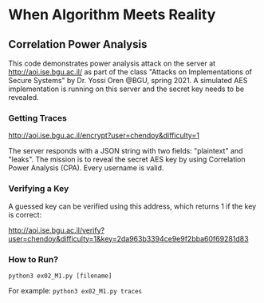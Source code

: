 # When Algorithm Meets Reality

## Correlation Power Analysis

This code demonstrates power analysis attack on the server at http://aoi.ise.bgu.ac.il/ as part of the class "Attacks on Implementations of Secure Systems" by Dr. Yossi Oren @BGU, spring 2021. A simulated AES implementation is running on this server and the secret key needs to be revealed.

### Getting Traces

http://aoi.ise.bgu.ac.il/encrypt?user=chendoy&difficulty=1

The server responds with a JSON string with two fields: "plaintext" and "leaks". The mission is to reveal the secret AES key by using Correlation Power Analysis (CPA). Every username is valid.

### Verifying a Key

A guessed key can be verified using this address, which returns 1 if the key is correct:

http://aoi.ise.bgu.ac.il/verify?user=chendoy&difficulty=1&key=2da963b3394ce9e9f2bba60f69281d83

### How to Run?
```python3 ex02_M1.py [filename]```

For example: ```python3 ex02_M1.py traces```